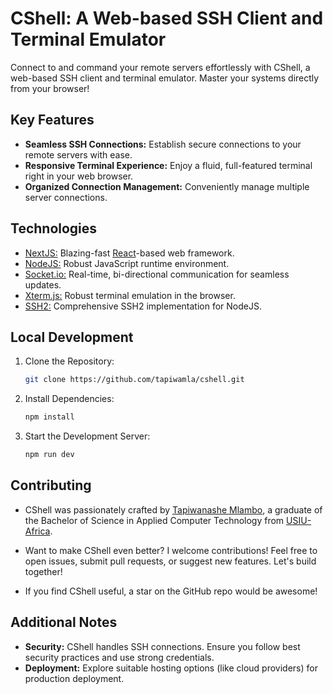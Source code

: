 # CShell: A Web-based SSH Client and Terminal Emulator

Connect to and command your remote servers effortlessly with CShell, a web-based SSH client and terminal emulator. Master your systems directly from your browser!

## Key Features

- **Seamless SSH Connections:** Establish secure connections to your remote servers with ease.
- **Responsive Terminal Experience:** Enjoy a fluid, full-featured terminal right in your web browser.
- **Organized Connection Management:** Conveniently manage multiple server connections. 

## Technologies

- [NextJS:](https://nextjs.org)  Blazing-fast [React](https://reactjs.org)-based web framework.
- [NodeJS:](https://nodejs.org) Robust JavaScript runtime environment.
- [Socket.io:](https://socket.io) Real-time, bi-directional communication for seamless updates.
- [Xterm.js:](https://xtermjs.org) Robust terminal emulation in the browser.
- [SSH2:](https://npmjs.com/package/ssh2) Comprehensive SSH2 implementation for NodeJS.

## Local Development

1. Clone the Repository:
   ```bash
   git clone https://github.com/tapiwamla/cshell.git
   ```

2. Install Dependencies:
   ```bash
   npm install
   ```

3. Start the Development Server:
   ```bash
   npm run dev 
   ```

## Contributing

- CShell was passionately crafted by [Tapiwanashe Mlambo](https://tapiwamla.me), a graduate of the Bachelor of Science in Applied Computer Technology from [USIU-Africa](https://usiu.ac.ke).

- Want to make CShell even better? I welcome contributions! Feel free to open issues, submit pull requests, or suggest new features. Let's build together!

- If you find CShell useful, a star on the GitHub repo would be awesome!

## Additional Notes

- **Security:** CShell handles SSH connections. Ensure you follow best security practices and use strong credentials.
- **Deployment:** Explore suitable hosting options (like cloud providers) for production deployment.